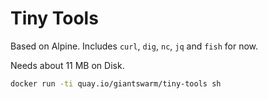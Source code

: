 # Tiny Tools

Based on Alpine. Includes `curl`, `dig`, `nc`, `jq` and `fish` for now.

Needs about 11 MB on Disk.

```bash
docker run -ti quay.io/giantswarm/tiny-tools sh
```
